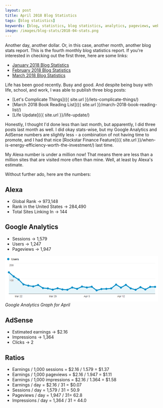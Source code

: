 ```yaml
---
layout: post
title: April 2018 Blog Statistics
tags: [blog statistics]
keywords: [blog, statistics, blog statistics, analytics, pageviews, webmaster, webmaster tools, alexa, google]
image: /images/blog-stats/2018-04-stats.png
---
```


Another day, another dollar. Or, in this case, another month, another blog stats report. This is the fourth monthly blog statistics report. If you're interested in checking out the first three, here are some links:

* [January 2018 Blog Statistics](http://hendrixjoseph.github.io/january-2018-blog-statistics/)
* [February 2018 Blog Statistics](http://hendrixjoseph.github.io/february-2018-blog-statistics/)
* [March 2018 Blog Statistics](http://hendrixjoseph.github.io/march-2018-blog-statistics/)

Life has been good recently. Busy and good. And despite being busy with life, school, and work, I was able to publish three blog posts:

* [Let's Complicate Things]({{ site.url }}/lets-complicate-things/)
* [March 2018 Book Reading List]({{ site.url }}/march-2018-book-reading-list/)
* [Life Update]({{ site.url }}/life-update/)

Honestly, I thought I'd done less than last month, but apparently, I did three posts last month as well. I did okay stats-wise, but my Google Analytics and AdSense numbers are slightly less - a combination of not having time to promote, and I had that nice [Rockstar Finance Feature]({{ site.url }}/when-is-energy-efficiency-worth-the-investment/) last time.

My Alexa number is under a million now! That means there are less than a million sites that are visited more often than mine. Well, at least by Alexa's estimate.

Without further ado, here are the numbers:

## Alexa

* Global Rank &rarr; 973,148
* Rank in the United States &rarr; 284,490
* Total Sites Linking In &rarr; 144

## Google Analytics

* Sessions &rarr; 1,579
* Users &rarr; 1,247
* Pageviews &rarr; 1,947

![Google Analytics Graph for April](/images/blog-stats/2018-04-stats.png)
*Google Analytics Graph for April*

## AdSense

* Estimated earnings &rarr; $2.16
* Impressions &rarr; 1,364
* Clicks &rarr; 2

## Ratios

* Earnings / 1,000 sessions = $2.16 / 1.579 = $1.37
* Earnings / 1,000 pageviews = $2.16 / 1.947 = $1.11
* Earnings / 1,000 impressions = $2.16 / 1.364 = $1.58
* Earnings / day = $2.16 / 31 = $0.07
* Sessions / day = 1,579 / 31 = 50.9
* Pageviews / day = 1,947 / 31= 62.8
* Impressions / day = 1,364 / 31 = 44.0
